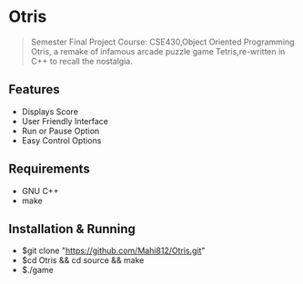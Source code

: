 # Otris
> Semester Final Project
> Course: CSE430,Object Oriented Programming
> Otris, a remake of infamous arcade puzzle game Tetris,re-written in C++ to recall the nostalgia.

## Features
* Displays Score
* User Friendly Interface
* Run or Pause Option
* Easy Control Options

## Requirements
* GNU C++
* make

## Installation & Running
* $git clone "https://github.com/Mahi812/Otris.git"
* $cd Otris && cd source && make
* $./game
